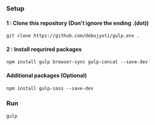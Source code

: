 ### Setup 

#### 1 : Clone this repository (Don't ignore the ending .(dot))
```
git clone https://github.com/debojyoti/gulp.env .
```

#### 2 : Install requrired packages
```
npm install gulp browser-sync gulp-concat --save-dev
```

#### Additional packages (Optional)
```
npm install gulp-sass --save-dev
```

### Run
```
gulp
```



